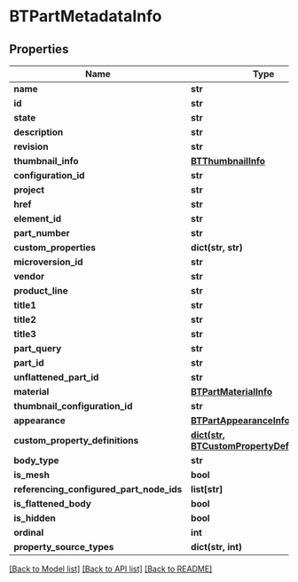 # BTPartMetadataInfo

## Properties
Name | Type | Description | Notes
------------ | ------------- | ------------- | -------------
**name** | **str** |  | [optional] 
**id** | **str** |  | [optional] 
**state** | **str** |  | [optional] 
**description** | **str** |  | [optional] 
**revision** | **str** |  | [optional] 
**thumbnail_info** | [**BTThumbnailInfo**](BTThumbnailInfo.md) |  | [optional] 
**configuration_id** | **str** |  | [optional] 
**project** | **str** |  | [optional] 
**href** | **str** |  | [optional] 
**element_id** | **str** |  | [optional] 
**part_number** | **str** |  | [optional] 
**custom_properties** | **dict(str, str)** |  | [optional] 
**microversion_id** | **str** |  | [optional] 
**vendor** | **str** |  | [optional] 
**product_line** | **str** |  | [optional] 
**title1** | **str** |  | [optional] 
**title2** | **str** |  | [optional] 
**title3** | **str** |  | [optional] 
**part_query** | **str** |  | [optional] 
**part_id** | **str** |  | [optional] 
**unflattened_part_id** | **str** |  | [optional] 
**material** | [**BTPartMaterialInfo**](BTPartMaterialInfo.md) |  | [optional] 
**thumbnail_configuration_id** | **str** |  | [optional] 
**appearance** | [**BTPartAppearanceInfo**](BTPartAppearanceInfo.md) |  | [optional] 
**custom_property_definitions** | [**dict(str, BTCustomPropertyDefinitionInfo)**](BTCustomPropertyDefinitionInfo.md) |  | [optional] 
**body_type** | **str** |  | [optional] 
**is_mesh** | **bool** |  | [optional] 
**referencing_configured_part_node_ids** | **list[str]** |  | [optional] 
**is_flattened_body** | **bool** |  | [optional] 
**is_hidden** | **bool** |  | [optional] 
**ordinal** | **int** |  | [optional] 
**property_source_types** | **dict(str, int)** |  | [optional] 

[[Back to Model list]](../README.md#documentation-for-models) [[Back to API list]](../README.md#documentation-for-api-endpoints) [[Back to README]](../README.md)


